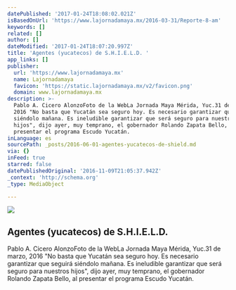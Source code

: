 ```yaml
---
datePublished: '2017-01-24T18:08:02.021Z'
isBasedOnUrl: 'https://www.lajornadamaya.mx/2016-03-31/Reporte-8-am'
keywords: []
related: []
author: []
dateModified: '2017-01-24T18:07:20.997Z'
title: 'Agentes (yucatecos) de S.H.I.E.L.D. '
app_links: []
publisher:
  url: 'https://www.lajornadamaya.mx'
  name: Lajornadamaya
  favicon: 'https://static.lajornadamaya.mx/v2/favicon.png'
  domain: www.lajornadamaya.mx
description: >-
  Pablo A. Cicero AlonzoFoto de la WebLa Jornada Maya Mérida, Yuc.31 de marzo,
  2016 "No basta que Yucatán sea seguro hoy. Es necesario garantizar que seguirá
  siéndolo mañana. Es ineludible garantizar que será seguro para nuestros
  hijos", dijo ayer, muy temprano, el gobernador Rolando Zapata Bello, al
  presentar el programa Escudo Yucatán.
inLanguage: es
sourcePath: _posts/2016-06-01-agentes-yucatecos-de-shield.md
via: {}
inFeed: true
starred: false
datePublishedOriginal: '2016-11-09T21:05:37.942Z'
_context: 'http://schema.org'
_type: MediaObject

---
```

<article style=""><img src="https://s3-us-west-2.amazonaws.com/the-grid-img/p/e879c9ee25d015c3f7da7422a081a86a9522f896.jpg" /><h1>Agentes (yucatecos) de S.H.I.E.L.D. </h1><p>Pablo A. Cicero AlonzoFoto de la WebLa Jornada Maya Mérida, Yuc.31 de marzo, 2016 "No basta que Yucatán sea seguro hoy. Es necesario garantizar que seguirá siéndolo mañana. Es ineludible garantizar que será seguro para nuestros hijos", dijo ayer, muy temprano, el gobernador Rolando Zapata Bello, al presentar el programa Escudo Yucatán.</p></article>
